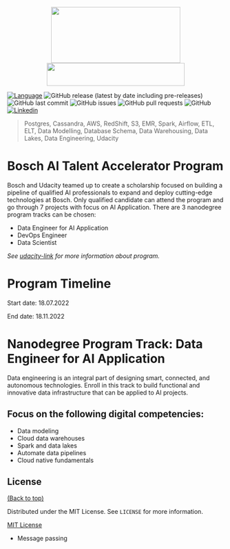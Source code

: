 <p align="center">
  <img width="300" height="130" src="https://upload.wikimedia.org/wikipedia/de/thumb/3/31/Bosch-logotype.svg/300px-Bosch-logotype.svg.png">
  <img width="320" height="53" src="https://upload.wikimedia.org/wikipedia/commons/thumb/e/e8/Udacity_logo.svg/320px-Udacity_logo.svg.png">
</p>


<!-- Add buttons here -->
[![Language](https://img.shields.io/badge/Python-3.9%2B-brightgreen?style=flat&logo=Python)](https://www.python.org/downloads/release/python-365/) ![GitHub release (latest by date including pre-releases)](https://img.shields.io/github/v/release/DucAnh-Lai/Bosch-AI-Talent-Accelerator-Scholarship-Program?color=red&include_prereleases)
![GitHub last commit](https://img.shields.io/github/last-commit/DucAnh-Lai/Bosch-AI-Talent-Accelerator-Scholarship-Program?color=yellow)
![GitHub issues](https://img.shields.io/github/issues-raw/djanmagno/DucAnh-Lai/Bosch-AI-Talent-Accelerator-Scholarship-Program?color=orange)
![GitHub pull requests](https://img.shields.io/github/issues-pr/DucAnh-Lai/Bosch-AI-Talent-Accelerator-Scholarship-Program?color=blueviolet)
![GitHub](https://img.shields.io/github/license/DucAnh-Lai/Bosch-AI-Talent-Accelerator-Scholarship-Program?color=yellowgreen)
[![Linkedin](https://img.shields.io/badge/Linkedin-blue?style=flat&logo=Linkedin)]()


> Postgres, Cassandra, AWS, RedShift, S3, EMR, Spark, Airflow, ETL, ELT, Data Modelling, Database Schema, Data Warehousing, Data Lakes, Data Engineering, Udacity

# Bosch AI Talent Accelerator Program
Bosch and Udacity teamed up to create a scholarship focused on building a pipeline of qualified AI professionals to expand and deploy cutting-edge technologies at Bosch.
Only qualified candidate can attend the program and go through 7 projects with focus on AI Application.
There are 3 nanodegree program tracks can be chosen: 
* Data Engineer for AI Application
* DevOps Engineer
* Data Scientist

*See [udacity-link](https://www.udacity.com/scholarships/bosch-ai-talent-accelerator) for more information about program.*

# Program Timeline
Start date: 18.07.2022

End date: 18.11.2022

# Nanodegree Program Track: Data Engineer for AI Application 
Data engineering is an integral part of designing smart, connected, and autonomous technologies. Enroll in this track to build functional and innovative data infrastructure that can be applied to AI projects.
## Focus on the following digital competencies:
* Data modeling
* Cloud data warehouses
* Spark and data lakes
* Automate data pipelines
* Cloud native fundamentals

<!-- LICENSE -->

## License

[(Back to top)](#table-of-contents)

Distributed under the MIT License. See `LICENSE` for more information.

[MIT License](https://opensource.org/licenses/MIT)
* Message passing
